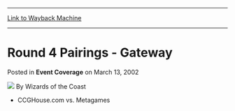 
---
[Link to Wayback Machine](https://web.archive.org/web/20220626023901/https://magic.wizards.com/en/articles/archive/event-coverage/round-4-pairings-gateway-2002-03-13-0)

[_metadata_:author]:- "Wizards of the Coast"
[_metadata_:description]:- "CCGHouse.com vs. Metagames"
[_metadata_:generator]:- "Drupal 7 (http://drupal.org)"
[_metadata_:node]:- "792436"
[_metadata_:publish_date]:- "2002-03-13"
[_metadata_:source]:- "div-main-content"
[_metadata_:title]:- "Round 4 Pairings - Gateway"
[_metadata_:wayback_capture_timestamp]:- "2022-06-26 02:39:01"
[_metadata_:wayback_raw_url]:- "https://web.archive.org/web/20220626023901id_/https://magic.wizards.com/en/articles/archive/event-coverage/round-4-pairings-gateway-2002-03-13-0"
[_metadata_:wayback_url]:- "https://magic.wizards.com/en/articles/archive/event-coverage/round-4-pairings-gateway-2002-03-13-0"
---


Round 4 Pairings - Gateway
==========================



 Posted in **Event Coverage**
 on March 13, 2002 






![](https://media.magic.wizards.com/styles/auth_small/public/images/person/wizards_author.jpg)
By Wizards of the Coast











* CCGHouse.com vs. Metagames






